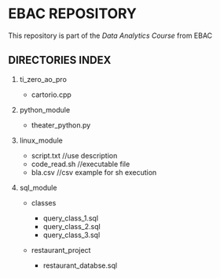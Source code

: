 # EBAC REPOSITORY

This repository is part of the *Data Analytics Course* from EBAC

## DIRECTORIES INDEX

1. ti_zero_ao_pro 
	- cartorio.cpp

2. python_module
	- theater_python.py

3. linux_module
	- script.txt //use description
  	- code_read.sh //executable file
  	- bla.csv //csv example for sh execution

4. sql_module
   	- classes
   	  	- query_class_1.sql
   	  	- query_class_2.sql
   	  	- query_class_3.sql
   
   	- restaurant_project
   	  	- restaurant_databse.sql

